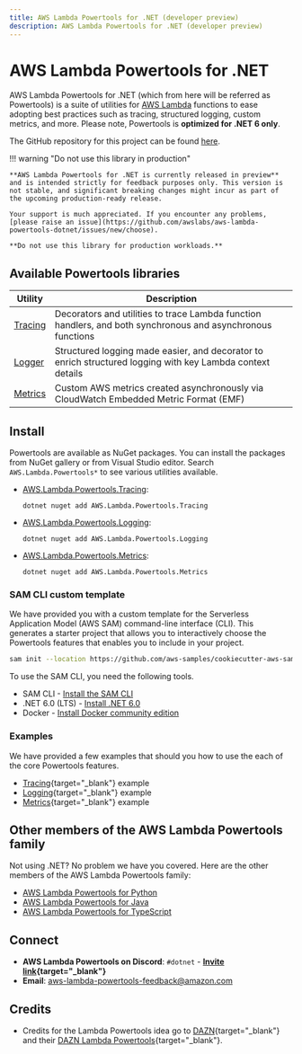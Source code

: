 ```yaml
---
title: AWS Lambda Powertools for .NET (developer preview)
description: AWS Lambda Powertools for .NET (developer preview)
---
```


# AWS Lambda Powertools for .NET

AWS Lambda Powertools for .NET (which from here will be referred as Powertools) is a suite of utilities for [AWS Lambda](https://aws.amazon.com/lambda/) functions to ease adopting best practices such as tracing, structured logging, custom metrics, and more. Please note, Powertools is **optimized for .NET 6 only**.

The GitHub repository for this project can be found [here](https://github.com/awslabs/aws-lambda-powertools-dotnet).

!!! warning  "Do not use this library in production"

    **AWS Lambda Powertools for .NET is currently released in preview** and is intended strictly for feedback purposes only. This version is not stable, and significant breaking changes might incur as part of the upcoming production-ready release.

    Your support is much appreciated. If you encounter any problems, [please raise an issue](https://github.com/awslabs/aws-lambda-powertools-dotnet/issues/new/choose).

    **Do not use this library for production workloads.**

## Available Powertools libraries

| Utility | Description
| ------------------------------------------------- | ---------------------------------------------------------------------------------
[Tracing](./core/tracing.md) | Decorators and utilities to trace Lambda function handlers, and both synchronous and asynchronous functions
[Logger](./core/logging.md) | Structured logging made easier, and decorator to enrich structured logging with key Lambda context details
[Metrics](./core/metrics.md) | Custom AWS metrics created asynchronously via CloudWatch Embedded Metric Format (EMF)

## Install

Powertools are available as NuGet packages. You can install the packages from NuGet gallery or from Visual Studio editor. Search `AWS.Lambda.Powertools*` to see various utilities available.

* [AWS.Lambda.Powertools.Tracing](https://www.nuget.org/packages?q=AWS.Lambda.Powertools.Tracing):

    `dotnet nuget add AWS.Lambda.Powertools.Tracing`

* [AWS.Lambda.Powertools.Logging](https://www.nuget.org/packages?q=AWS.Lambda.Powertools.Logging):

    `dotnet nuget add AWS.Lambda.Powertools.Logging`

* [AWS.Lambda.Powertools.Metrics](https://www.nuget.org/packages?q=AWS.Lambda.Powertools.Metrics):

    `dotnet nuget add AWS.Lambda.Powertools.Metrics`

### SAM CLI custom template

We have provided you with a custom template for the Serverless Application Model (AWS SAM) command-line interface (CLI). This generates a starter project that allows you to interactively choose the Powertools features that enables you to include in your project.

```bash
sam init --location https://github.com/aws-samples/cookiecutter-aws-sam-dotnet
```

To use the SAM CLI, you need the following tools.

* SAM CLI - [Install the SAM CLI](https://docs.aws.amazon.com/serverless-application-model/latest/developerguide/serverless-sam-cli-install.html)
* .NET 6.0 (LTS)  - [Install .NET 6.0](https://www.microsoft.com/net/download)
* Docker - [Install Docker community edition](https://hub.docker.com/search/?type=edition&offering=community)

### Examples

We have provided a few examples that should you how to use the each of the core Powertools features.

* [Tracing](https://github.com/awslabs/aws-lambda-powertools-dotnet/tree/main/examples/Tracing){target="_blank"} example
* [Logging](https://github.com/awslabs/aws-lambda-powertools-dotnet/tree/main/examples/Logging/){target="_blank"} example
* [Metrics](https://github.com/awslabs/aws-lambda-powertools-dotnet/tree/main/examples/Metrics/){target="_blank"} example

## Other members of the AWS Lambda Powertools family

Not using .NET? No problem we have you covered. Here are the other members of the AWS Lambda Powertools family:

* [AWS Lambda Powertools for Python](https://github.com/awslabs/aws-lambda-powertools-python)
* [AWS Lambda Powertools for Java](https://github.com/awslabs/aws-lambda-powertools-java)
* [AWS Lambda Powertools for TypeScript](https://github.com/awslabs/aws-lambda-powertools-typescript)

## Connect

* **AWS Lambda Powertools on Discord**: `#dotnet` - **[Invite link](https://discord.gg/B8zZKbbyET){target="_blank"}**
* **Email**: aws-lambda-powertools-feedback@amazon.com

## Credits

* Credits for the Lambda Powertools idea go to [DAZN](https://github.com/getndazn){target="_blank"} and their [DAZN Lambda Powertools](https://github.com/getndazn/dazn-lambda-powertools/){target="_blank"}.
